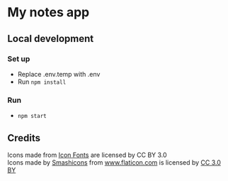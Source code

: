 # My notes app

## Local development

### Set up
* Replace .env.temp with .env
* Run `npm install`

### Run
* `npm start`

## Credits
<div>Icons made from <a href="http://www.onlinewebfonts.com/icon">Icon Fonts</a> are licensed by CC BY 3.0</div>
<div>Icons made by <a href="https://www.flaticon.com/authors/smashicons" title="Smashicons">Smashicons</a> from <a href="https://www.flaticon.com/" 			    title="Flaticon">www.flaticon.com</a> is licensed by <a href="http://creativecommons.org/licenses/by/3.0/" 			    title="Creative Commons BY 3.0" target="_blank">CC 3.0 BY</a></div>